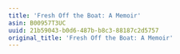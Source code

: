 ```yaml
---
title: 'Fresh Off the Boat: A Memoir'
asin: B00957T3UC
uuid: 21b59043-b0d6-487b-b8c3-88187c2d5757
original_title: 'Fresh Off the Boat: A Memoir'
---
```


